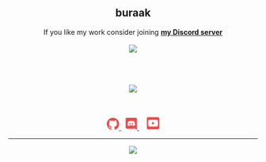 <h2 align="center">
    <strong>buraak</strong>
</h2>
<p align="center">
  If you like my work consider joining <strong> <a href="https://discord.com/javascript">my Discord server</a></strong>
<br>
<br>
<a href="https://github.com/ZeroDiscord/">
        <img src="https://komarev.com/ghpvc/?username=nightlunar&color=red" />
  </a> 
<br>

</p>
&nbsp;
<p align="center">
<br>
<a href="https://discord.com/users/603948445362946084">
        <img src="https://lanyard.cnrad.dev/api/636573504598442084?idleMessage=%22May%20The%20Code%20Be%20With%20you%22&borderRadius=25px" />
    </a>
</p>
&nbsp;
<p align="center">
    <a href="https://github.com/nightlunar/">
        <img src="./assets/icons/other/github-solid.svg/" width="25px" />
    </a>
    &nbsp;
    <a href="https://discord.com/users/636573504598442084">
        <img src="./assets/icons/other/discord-solid.svg/" width="25px" />
    </a>
    &nbsp;
    &nbsp;
    <a href="https://www.youtube.com/c/pythonic">
        <img src="./assets/icons/other/youtube-solid.svg/" width="25px" />
    </a>
    
</p>
<hr/>
<p align="center">
    <a href="https://github.com/nightlunar/">
        <img src="https://github-readme-streak-stats.herokuapp.com?user=nightlunar&hide_border=true&background=0D1117&currStreakLabel=FFFFFF&sideLabels=FFFFFF&currStreakNum=FFFFFF&dates=FFFFFF&sideNums=FFFFFF&fire=f04848&ring=f04848&stroke=FFFFFFFF)](https://git.io/streak-stats" />
  </a> 
<br>
</p>
